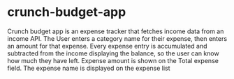 # crunch-budget-app

Crunch budget app is an expense tracker that fetches income data from an income API.
The User enters a category name for their expense, then enters an amount for that expense.
Every expense entry is accumulated and subtracted from the income displaying the balance,
so the user can know how much they have left.
Expense amount is shown on the Total expense field.
The expense name is displayed on the expense list
